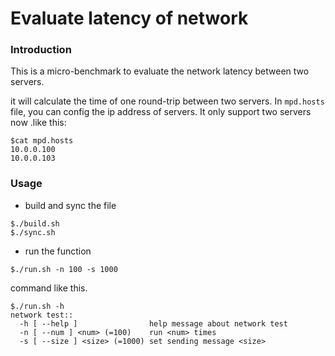 # Evaluate  latency of network

### Introduction
This is a micro-benchmark to evaluate the network latency between two servers.

it will calculate the time of one round-trip  between two servers.
In `mpd.hosts` file, you can config the ip address of servers.  It only support two servers now .like this:

```
$cat mpd.hosts
10.0.0.100
10.0.0.103
```

### Usage
* build  and sync the file

```
$./build.sh
$./sync.sh
```
* run the function

```
$./run.sh -n 100 -s 1000
```

command like this.

```
$./run.sh -h
network test::
  -h [ --help ]                help message about network test
  -n [ --num ] <num> (=100)    run <num> times
  -s [ --size ] <size> (=1000) set sending message <size>
```


